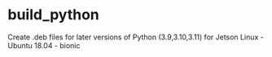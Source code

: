 # build_python
Create .deb files for later versions of Python (3.9,3.10,3.11) for Jetson Linux - Ubuntu 18.04 - bionic
